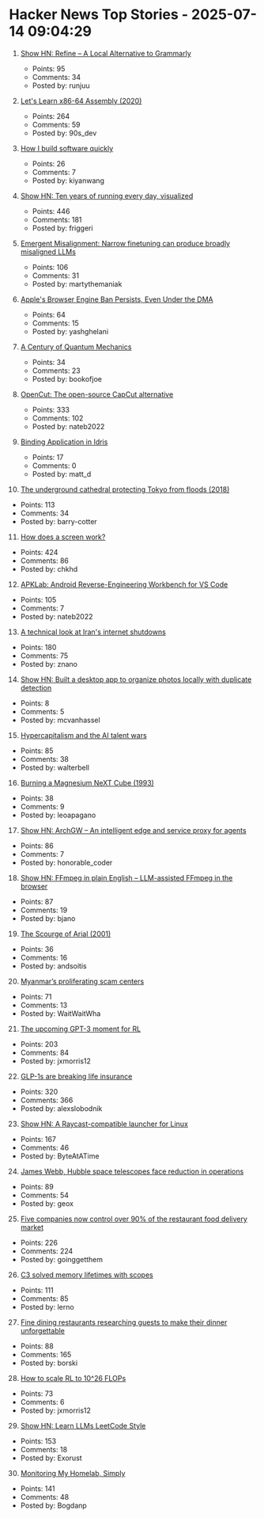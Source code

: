 # Hacker News Top Stories - 2025-07-14 09:04:29

1. [Show HN: Refine – A Local Alternative to Grammarly](https://refine.sh)
   - Points: 95
   - Comments: 34
   - Posted by: runjuu

2. [Let's Learn x86-64 Assembly (2020)](https://gpfault.net/posts/asm-tut-0.txt.html)
   - Points: 264
   - Comments: 59
   - Posted by: 90s_dev

3. [How I build software quickly](https://evanhahn.com/how-i-build-software-quickly/)
   - Points: 26
   - Comments: 7
   - Posted by: kiyanwang

4. [Show HN: Ten years of running every day, visualized](https://nodaysoff.run)
   - Points: 446
   - Comments: 181
   - Posted by: friggeri

5. [Emergent Misalignment: Narrow finetuning can produce broadly misaligned LLMs](https://arxiv.org/abs/2502.17424)
   - Points: 106
   - Comments: 31
   - Posted by: martythemaniak

6. [Apple's Browser Engine Ban Persists, Even Under the DMA](https://open-web-advocacy.org/blog/apples-browser-engine-ban-persists-even-under-the-dma/)
   - Points: 64
   - Comments: 15
   - Posted by: yashghelani

7. [A Century of Quantum Mechanics](https://home.cern/news/news/physics/century-quantum-mechanics)
   - Points: 34
   - Comments: 23
   - Posted by: bookofjoe

8. [OpenCut: The open-source CapCut alternative](https://github.com/OpenCut-app/OpenCut)
   - Points: 333
   - Comments: 102
   - Posted by: nateb2022

9. [Binding Application in Idris](https://andrevidela.com/blog/2025/binding-application/)
   - Points: 17
   - Comments: 0
   - Posted by: matt_d

10. [The underground cathedral protecting Tokyo from floods (2018)](https://www.bbc.com/future/article/20181129-the-underground-cathedral-protecting-tokyo-from-floods)
   - Points: 113
   - Comments: 34
   - Posted by: barry-cotter

11. [How does a screen work?](https://www.makingsoftware.com/chapters/how-a-screen-works)
   - Points: 424
   - Comments: 86
   - Posted by: chkhd

12. [APKLab: Android Reverse-Engineering Workbench for VS Code](https://github.com/APKLab/APKLab)
   - Points: 105
   - Comments: 7
   - Posted by: nateb2022

13. [A technical look at Iran's internet shutdowns](https://zola.ink/blog/posts/a-technical-look-at-irans-internet-shutdown)
   - Points: 180
   - Comments: 75
   - Posted by: znano

14. [Show HN: Built a desktop app to organize photos locally with duplicate detection](https://organizer.flipfocus.nl/)
   - Points: 8
   - Comments: 5
   - Posted by: mcvanhassel

15. [Hypercapitalism and the AI talent wars](https://blog.johnluttig.com/p/hypercapitalism-and-the-ai-talent)
   - Points: 85
   - Comments: 38
   - Posted by: walterbell

16. [Burning a Magnesium NeXT Cube (1993)](https://simson.net/ref/1993/cubefire.html)
   - Points: 38
   - Comments: 9
   - Posted by: leoapagano

17. [Show HN: ArchGW – An intelligent edge and service proxy for agents](https://github.com/katanemo/archgw/)
   - Points: 86
   - Comments: 7
   - Posted by: honorable_coder

18. [Show HN: FFmpeg in plain English – LLM-assisted FFmpeg in the browser](https://vidmix.app/ffmpeg-in-plain-english/)
   - Points: 87
   - Comments: 19
   - Posted by: bjano

19. [The Scourge of Arial (2001)](https://www.marksimonson.com/notebook/view/the-scourge-of-arial/)
   - Points: 36
   - Comments: 16
   - Posted by: andsoitis

20. [Myanmar’s proliferating scam centers](https://asia.nikkei.com/static/vdata/infographics/myanmar-scam-centers/)
   - Points: 71
   - Comments: 13
   - Posted by: WaitWaitWha

21. [The upcoming GPT-3 moment for RL](https://www.mechanize.work/blog/the-upcoming-gpt-3-moment-for-rl/)
   - Points: 203
   - Comments: 84
   - Posted by: jxmorris12

22. [GLP-1s are breaking life insurance](https://www.glp1digest.com/p/how-glp-1s-are-breaking-life-insurance)
   - Points: 320
   - Comments: 366
   - Posted by: alexslobodnik

23. [Show HN: A Raycast-compatible launcher for Linux](https://github.com/ByteAtATime/raycast-linux)
   - Points: 167
   - Comments: 46
   - Posted by: ByteAtATime

24. [James Webb, Hubble space telescopes face reduction in operations](https://www.astronomy.com/science/james-webb-hubble-space-telescopes-face-reduction-in-operations-over-funding-shortfalls/)
   - Points: 89
   - Comments: 54
   - Posted by: geox

25. [Five companies now control over 90% of the restaurant food delivery market](https://marketsaintefficient.substack.com/p/five-companies-now-control-over-90)
   - Points: 226
   - Comments: 224
   - Posted by: goinggetthem

26. [C3 solved memory lifetimes with scopes](https://c3-lang.org/blog/forget-borrow-checkers-c3-solved-memory-lifetimes-with-scopes/)
   - Points: 111
   - Comments: 85
   - Posted by: lerno

27. [Fine dining restaurants researching guests to make their dinner unforgettable](https://www.sfgate.com/food/article/data-deep-dives-bay-area-fine-dining-restaurants-20404434.php)
   - Points: 88
   - Comments: 165
   - Posted by: borski

28. [How to scale RL to 10^26 FLOPs](https://blog.jxmo.io/p/how-to-scale-rl-to-1026-flops)
   - Points: 73
   - Comments: 6
   - Posted by: jxmorris12

29. [Show HN: Learn LLMs LeetCode Style](https://github.com/Exorust/TorchLeet)
   - Points: 153
   - Comments: 18
   - Posted by: Exorust

30. [Monitoring My Homelab, Simply](https://b.tuxes.uk/simple-homelab-monitoring.html)
   - Points: 141
   - Comments: 48
   - Posted by: Bogdanp


